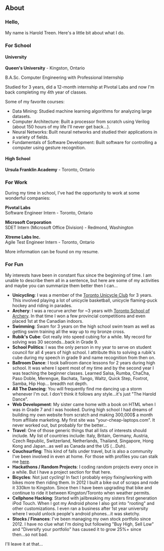 <h2 class='cntr'>About</h2>

### Hello,

My name is Harold Treen. Here's a little bit about what I do.

### For School

#### University

**Queen's University** - Kingston, Ontario

B.A.Sc. Computer Engineering with Professional Internship

Studied for 3 years, did a 12-month internship at Pivotal Labs and now I'm back completing my 4th year of classes.

Some of my favorite courses:
- Data Mining: Studied machine learning algorithms for analyzing large datasets.
- Computer Architecture: Built a processor from scratch using Verilog (about 150 hours of my life I'll never get back...).
- Neural Networks: Built neural networks and studied their applications in a variety of fields.
- Fundamentals of Software Development: Built software for controlling a computer using gesture recognition.

#### High School
**Ursula Franklin Academy** - Toronto, Ontario


### For Work

During my time in school, I've had the opportunity to work at some wonderful companies:

**Pivotal Labs**<br>
Software Engineer Intern - Toronto, Ontario

**Microsoft Corporation**<br>
SDET Intern (Microsoft Office Division) - Redmond, Washington

**Xtreme Labs Inc.**<br>
Agile Test Engineer Intern - Toronto, Ontario

More information can be found on my <a onclick="app.load('resume')">resume</a>.


### For Fun

My interests have been in constant flux since the beginning of time. I am unable to describe them all in a sentence, but here are some of my activities and maybe you can summarize them better then I can...

- **Unicycling**: I was a member of the [Toronto Unicycle Club](http://torontounicyclists.ca/) for 3 years. This involved playing a lot of unicycle basketball, unicycle flaming-puck hockey and riding in parades.
- **Archery**: I was a recurve archer for ~3 years with [Toronto School of Archery](http://torontoschoolofarchery.ca/). In that time I won a few provincial competitions and even placed 1st at the Canadian indoors.
- **Swimming**: Swam for 3 years on the high school swim team as well as getting swim training all the way up to my bronze cross.
- **Rubik's Cube**: Got really into speed cubing for a while. My record for solving was 30 seconds...back in Grade 9.
- **School Politics**: I was the only person in my year to serve on student council for all 4 years of high school. I attribute this to solving a rubik's cube during my speech in grade 9 and name recognition from then on.
- **Ballroom Dance**: I took ballroom dance lessons for 2 years during high school. It was where I spent most of my time and by the second year I was teaching the beginner classes. Learned Salsa, Rumba, ChaCha, Paso Doble, Merengue, Bachata, Tango, Waltz, Quick Step, Foxtrot, Samba, Hip Hop... breadth not depth.
- **All The Dancing**: You will frequently find me dancing up a storm whenever I'm out. I don't think it follows any style...it's just "The Harold Dance".
- **Web Development**: My sister came home with a book on HTML when I was in Grade 7 and I was hooked. During high school I had dreams of building my own website from scratch and making 300,000$ a month from affiliate marketing. My first site was "your-cheap-laptops.com". It never worked out, but probably for the better...
- **Travel**: One of those generic things that all lists of interests should include. My list of countries include: Italy, Britain, Germany, Austria, Czech Republic, Switzerland, Netherlands, Thailand, Singapore, Hong Kong and Japan...as well as Canada and the US (...Duh).
- **Couchsurfing**: This kind of falls under travel, but is also a community I've been involved in even at home. For those with profiles you can stalk me [here](https://www.couchsurfing.com/users/2104797/profile).
- **Hackathons / Random Projects**: I coding random projects every once in a while. But I have a project section for that <a onclick="app.load('projects')">here</a>.
- **Bicycles**: Not just cycling! In fact I probably enjoy fixing/working with bikes more then riding them. In 2012 I built a bike out of scraps and rode it 330km to Kingston. Since then I have been upgrading that bike and continue to ride it between Kingston/Toronto when weather permits.
- **Cellphone Hacking**: Started with jailbreaking my sisters first generation iPod Touch. When I got my Android phone I also got into "rooting" and other customizations. I even ran a business after 1st year university where I would unlock people's android phones...it was sketchy.
- **Stocks / Finances**: I've been managing my own stock portfolio since 2012. I have no clue what I'm doing but following "Buy High, Sell Low" and "Diversify your portfolio" has caused it to grow 25%+ since then...so not bad. 

I'll leave it at that...





